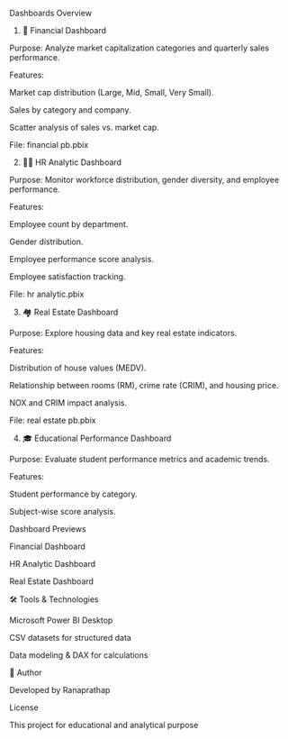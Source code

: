 Dashboards Overview
1. 🏦 Financial Dashboard

Purpose: Analyze market capitalization categories and quarterly sales performance.

Features:

Market cap distribution (Large, Mid, Small, Very Small).

Sales by category and company.

Scatter analysis of sales vs. market cap.

File: financial pb.pbix

2. 👨‍💼 HR Analytic Dashboard

Purpose: Monitor workforce distribution, gender diversity, and employee performance.

Features:

Employee count by department.

Gender distribution.

Employee performance score analysis.

Employee satisfaction tracking.

File: hr analytic.pbix

3. 🏘 Real Estate Dashboard

Purpose: Explore housing data and key real estate indicators.

Features:

Distribution of house values (MEDV).

Relationship between rooms (RM), crime rate (CRIM), and housing price.

NOX and CRIM impact analysis.

File: real estate pb.pbix

4. 🎓 Educational Performance Dashboard

Purpose: Evaluate student performance metrics and academic trends.

Features:

Student performance by category.

Subject-wise score analysis.

Dashboard Previews

Financial Dashboard

HR Analytic Dashboard

Real Estate Dashboard

🛠 Tools & Technologies

Microsoft Power BI Desktop

CSV datasets for structured data

Data modeling & DAX for calculations

📌 Author

Developed by Ranaprathap

License

This project for educational and analytical purpose
